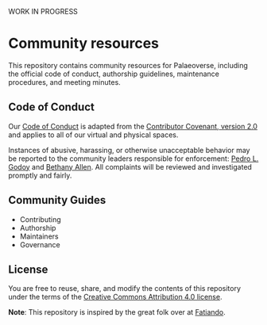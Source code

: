 WORK IN PROGRESS

# Community resources
This repository contains community resources for Palaeoverse, including the official code of conduct, authorship guidelines, maintenance procedures, and meeting minutes. 

## Code of Conduct

Our [Code of Conduct](CODE_OF_CONDUCT.md) is adapted from the [Contributor Covenant, version 2.0](https://www.contributor-covenant.org/version/2/0/code_of_conduct.html) and applies to all of our virtual and physical spaces.

Instances of abusive, harassing, or otherwise unacceptable behavior may be reported to the community leaders responsible for enforcement: [Pedro L. Godoy](mailto:pedrolorenagodoy@gmail.com) and  [Bethany Allen](mailto:bethany.allen@bsse.ethz.ch). All complaints will be reviewed and investigated promptly and fairly.

## Community Guides

- Contributing
- Authorship
- Maintainers
- Governance

## License
You are free to reuse, share, and modify the contents of this repository under the terms of the [Creative Commons Attribution 4.0 license](LICENSE.md).

**Note**: This repository is inspired by the great folk over at [Fatiando](https://github.com/fatiando/community/tree/main).
